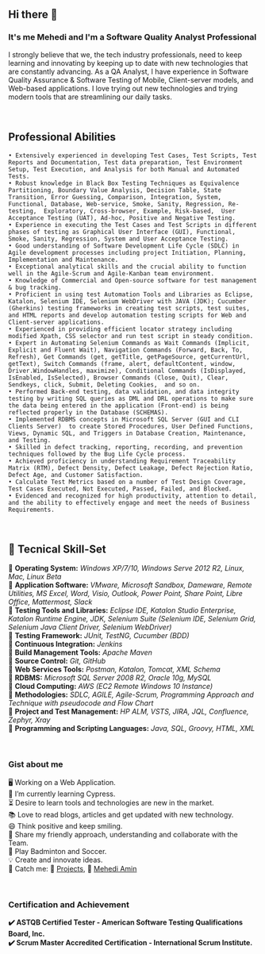 ## Hi there 👋
### It's me Mehedi and I'm a Software Quality Analyst Professional
I strongly believe that we, the tech industry professionals, need to keep learning and innovating by keeping up to date with new technologies that are constantly advancing. As a QA Analyst, I have experience in Software Quality Assurance & Software Testing of Mobile, Client-server models, and Web-based applications. I love trying out new technologies and trying modern tools that are streamlining our daily tasks.

<br/>

## Professional Abilities

    • Extensively experienced in developing Test Cases, Test Scripts, Test Reports and Documentation, Test data preparation, Test Environment Setup, Test Execution, and Analysis for both Manual and Automated Tests. 
    • Robust knowledge in Black Box Testing Techniques as Equivalence Partitioning, Boundary Value Analysis, Decision Table, State Transition, Error Guessing, Comparison, Integration, System, Functional, Database, Web-service, Smoke, Sanity, Regression, Re-testing,  Exploratory, Cross-browser, Example, Risk-based,  User Acceptance Testing (UAT), Ad-hoc, Positive and Negative Testing.
    • Experience in executing the Test Cases and Test Scripts in different phases of testing as Graphical User Interface (GUI), Functional, Smoke, Sanity, Regression, System and User Acceptance Testing. 
    • Good understanding of Software Development Life Cycle (SDLC) in Agile development processes including project Initiation, Planning, Implementation and Maintenance. 
    • Exceptional analytical skills and the crucial ability to function well in the Agile-Scrum and Agile-Kanban team environment.
    • Knowledge of Commercial and Open-source software for test management & bug tracking.
    • Proficient in using test Automation Tools and Libraries as Eclipse, Katalon, Selenium IDE, Selenium WebDriver with JAVA (JDK); Cucumber (Gherkins) testing frameworks in creating test scripts, test suites, and HTML reports and develop automation testing scripts for Web and Client-server applications.
    • Experienced in providing efficient locator strategy including modified Xpath, CSS selector and run test script in steady condition.
    • Expert in Automating Selenium Commands as Wait Commands (Implicit, Explicit and Fluent Wait), Navigation Commands (Forward, Back, To, Refresh), Get Commands (get, getTitle, getPageSource, getCurrentUrl, getText), Switch Commands (frame, alert, defaultContent, window, Driver.WindowHandles, maximize), Conditional Commands (IsDisplayed, IsEnabled, IsSelected), Browser Commands (Close, Quit), Clear, Sendkeys, click, Submit, Deleting Cookies,  and so on.
    • Performed Back-end testing, data validation, and data integrity testing by writing SQL queries as DML and DRL operations to make sure the data being entered in the application (Front-end) is being reflected properly in the Database (SCHEMAS).
    • Implemented RDBMS concepts in Microsoft SQL Server (GUI and CLI Clients Server)  to create Stored Procedures, User Defined Functions, Views, Dynamic SQL, and Triggers in Database Creation, Maintenance, and Testing. 
    • Skilled in defect tracking, reporting, recording, and prevention techniques followed by the Bug Life Cycle process.
    • Achieved proficiency in understanding Requirement Traceability Matrix (RTM), Defect Density, Defect Leakage, Defect Rejection Ratio, Defect Age, and Customer Satisfaction.
    • Calculate Test Metrics based on a number of Test Design Coverage, Test Cases Executed, Not Executed, Passed, Failed, and Blocked.
    • Evidenced and recognized for high productivity, attention to detail, and the ability to effectively engage and meet the needs of Business Requirements.
    
 <br/>
    
    
 ## :pushpin: Tecnical Skill-Set
    
:large_orange_diamond: **Operating System:** *Windows XP/7/10, Windows Serve 2012 R2, Linux, Mac, Linux Beta* <br/>
:small_blue_diamond: **Application Software:**  *VMware, Microsoft Sandbox, Dameware, Remote Utilities, MS Excel, Word, Visio, Outlook, Power Point, Share Point, Libre Office, Mattermost, Slack* <br/>
:small_orange_diamond: **Testing Tools and Libraries:** *Eclipse IDE, Katalon Studio Enterprise, Katalon Runtime Engine, JDK, Selenium Suite (Selenium IDE, Selenium Grid, Selenium Java Client Driver, Selenium WebDriver)* <br/>
:large_blue_diamond: **Testing Framework:** *JUnit, TestNG, Cucumber (BDD)* <br/>
:small_orange_diamond: **Continuous Integration:** *Jenkins*   
:small_blue_diamond: **Build Management Tools:** *Apache Maven* <br/>
:large_orange_diamond: **Source Control:** *Git, GitHub* <br/>
:small_blue_diamond: **Web Services Tools:** *Postman, Katalon, Tomcat, XML Schema* <br/>
:small_orange_diamond: **RDBMS:** *Microsoft SQL Server 2008 R2, Oracle 10g, MySQL* <br/>
:large_blue_diamond: **Cloud Computing:** *AWS (EC2 Remote Windows 10 Instance)* <br/>
:small_orange_diamond: **Methodologies:** *SDLC, AGILE, Agile-Scrum, Programming Approach and Technique with pseudocode and Flow Chart*    
:small_blue_diamond: **Project and Test Management:** *HP ALM, VSTS, JIRA, JQL, Confluence, Zephyr, Xray*  
:large_orange_diamond: **Programming and Scripting Languages:** *Java, SQL, Groovy, HTML, XML*
    
 <br/>
 
 ### Gist about me
    
:desktop_computer: Working on a Web Application. <br/>
 🌱 I’m currently learning Cypress. <br/>
:hourglass_flowing_sand: Desire to learn tools and technologies are new in the market. <br/>
:books: Love to read blogs, articles and get updated with new technology. <br/>
:smile: Think positive and keep smiling. <br/>
:handshake: Share my friendly approach, understanding and collaborate with the Team. <br/>
:badminton: Play Badminton and Soccer. <br/>
:bulb: Create and innovate ideas. <br/>
:link: Catch me: :file_folder: [Projects](https://github.com/MehediAmin), :e-mail: [Mehedi Amin](mailto:Mehedi.Amin@AOL.com?subject=[GitHub]%20Source%20Han%20Sans)
     
  <br/>

### Certification and Achievement


**:heavy_check_mark: ASTQB Certified Tester - American Software Testing Qualifications Board, Inc.** <br/>
**:heavy_check_mark: Scrum Master Accredited Certification - International Scrum Institute.**

    

